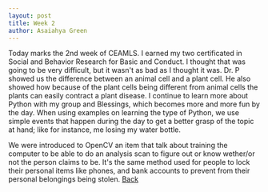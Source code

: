 ```yaml
---
layout: post
title: Week 2
author: Asaiahya Green
---
```


  Today marks the 2nd week of CEAMLS. I earned my two certificated in Social and Behavior Research for Basic and Conduct. I thought that was going to be very difficult, but it wasn't as bad as I thought it was. Dr. P showed us the difference between an animal cell and a plant cell. He also showed how because of the plant cells being different from animal cells the plants can easily contract a plant disease. I continue to learn more about Python with my group and Blessings, which becomes more and more fun by the day. When using examples on learning the type of Python, we use simple events that happen during the day to get a better grasp of the topic at hand; like for instance, me losing my water bottle. 

  We were introduced to OpenCV an item that talk about training the computer to be able to do an analysis scan to figure out or know wether/or not the person claims to be. It's the same method used for people to lock their personal items like phones, and bank accounts to prevent from their personal belongings being stolen. 
[Back](./)
